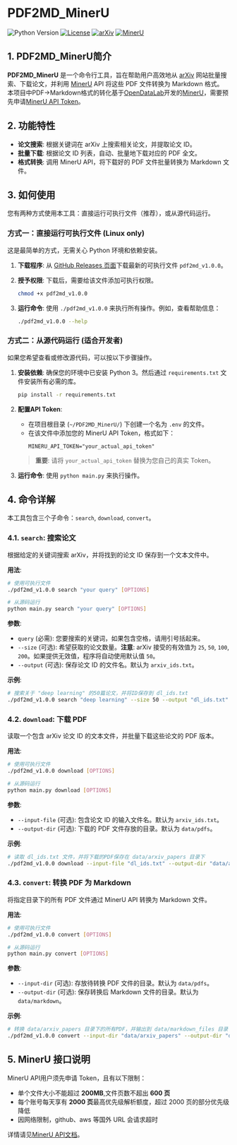 # PDF2MD_MinerU



<p align="left">
  <img src="https://img.shields.io/badge/Python-3.8%2B-blue?logo=python&logoColor=white" alt="Python Version">
  <a href="https://github.com/wangzhuoya/PDF2MD_MinerU/blob/main/LICENSE"><img src="https://img.shields.io/github/license/wangzhuoya/PDF2MD_MinerU" alt="License"></a>
  <a href="https://arxiv.org/"><img src="https://img.shields.io/badge/Data%20Source-arXiv-B31B1B" alt="arXiv"></a>
  <a href="https://mineru.net/"><img src="https://img.shields.io/badge/API%20Provider-MinerU-orange" alt="MinerU"></a>
</p>

## 1. PDF2MD_MinerU简介
**PDF2MD_MinerU** 是一个命令行工具，旨在帮助用户高效地从 [arXiv](https://arxiv.org/) 网站批量搜索、下载论文，并利用 [MinerU](https://mineru.net/) API 将这些 PDF 文件转换为 Markdown 格式。
本项目中PDF→Markdown格式的转化基于[OpenDataLab](https://github.com/opendatalab)开发的[MinerU](https://github.com/opendatalab/MinerU/tree/master)，需要预先申请[MinerU API Token](https://mineru.net/apiManage/token)。

## 2. 功能特性

- **论文搜索**: 根据关键词在 arXiv 上搜索相关论文，并提取论文 ID。
- **批量下载**: 根据论文 ID 列表，自动、批量地下载对应的 PDF 全文。
- **格式转换**: 调用 MinerU API，将下载好的 PDF 文件批量转换为 Markdown 文件。


## 3. 如何使用

您有两种方式使用本工具：直接运行可执行文件（推荐），或从源代码运行。
### 方式一：直接运行可执行文件 (Linux only)

这是最简单的方式，无需关心 Python 环境和依赖安装。

1.  **下载程序**: 从 [GitHub Releases 页面](https://github.com/wangzhuoya/PDF2MD_MinerU/releases/download/v1.0.0/pdf2md_v1.0.0)下载最新的可执行文件 `pdf2md_v1.0.0`。

2.  **授予权限**: 下载后，需要给该文件添加可执行权限。
    ```bash
    chmod +x pdf2md_v1.0.0
    ```

3.  **运行命令**: 使用 `./pdf2md_v1.0.0` 来执行所有操作。例如，查看帮助信息：
    ```bash
    ./pdf2md_v1.0.0 --help
    ```
### 方式二：从源代码运行 (适合开发者)

如果您希望查看或修改源代码，可以按以下步骤操作。

1.  **安装依赖**: 确保您的环境中已安装 Python 3。然后通过 `requirements.txt` 文件安装所有必需的库。
    ```bash
    pip install -r requirements.txt
    ```

2.  **配置API Token**:
    - 在项目根目录 (`~/PDF2MD_MinerU/`) 下创建一个名为 `.env` 的文件。
    - 在该文件中添加您的 MinerU API Token，格式如下：
      ```
      MINERU_API_TOKEN="your_actual_api_token"
      ```
    > **重要**: 请将 `your_actual_api_token` 替换为您自己的真实 Token。

3.  **运行命令**: 使用 `python main.py` 来执行操作。
## 4. 命令详解

本工具包含三个子命令：`search`, `download`, `convert`。

### 4.1. `search`: 搜索论文

根据给定的关键词搜索 arXiv，并将找到的论文 ID 保存到一个文本文件中。

**用法**:
```bash
# 使用可执行文件
./pdf2md_v1.0.0 search "your query" [OPTIONS]

# 从源码运行
python main.py search "your query" [OPTIONS]
```

**参数**:
- `query` (必需): 您要搜索的关键词，如果包含空格，请用引号括起来。
- `--size` (可选): 希望获取的论文数量。**注意**: arXiv 接受的有效值为 `25`, `50`, `100`, `200`。如果提供无效值，程序将自动使用默认值 `50`。
- `--output` (可选): 保存论文 ID 的文件名。默认为 `arxiv_ids.txt`。

**示例**:
```bash
# 搜索关于 "deep learning" 的50篇论文，并将ID保存到 dl_ids.txt
./pdf2md_v1.0.0 search "deep learning" --size 50 --output "dl_ids.txt"
```
### 4.2. `download`: 下载 PDF

读取一个包含 arXiv 论文 ID 的文本文件，并批量下载这些论文的 PDF 版本。

**用法**:
```bash
# 使用可执行文件
./pdf2md_v1.0.0 download [OPTIONS]

# 从源码运行
python main.py download [OPTIONS]
```

**参数**:
- `--input-file` (可选): 包含论文 ID 的输入文件名。默认为 `arxiv_ids.txt`。
- `--output-dir` (可选): 下载的 PDF 文件存放的目录。默认为 `data/pdfs`。

**示例**:
```bash
# 读取 dl_ids.txt 文件，并将下载的PDF保存在 data/arxiv_papers 目录下
./pdf2md_v1.0.0 download --input-file "dl_ids.txt" --output-dir "data/arxiv_papers"
```
### 4.3. `convert`: 转换 PDF 为 Markdown

将指定目录下的所有 PDF 文件通过 MinerU API 转换为 Markdown 文件。

**用法**:
```bash
# 使用可执行文件
./pdf2md_v1.0.0 convert [OPTIONS]

# 从源码运行
python main.py convert [OPTIONS]
```

**参数**:
- `--input-dir` (可选): 存放待转换 PDF 文件的目录。默认为 `data/pdfs`。
- `--output-dir` (可选): 保存转换后 Markdown 文件的目录。默认为 `data/markdown`。

**示例**:
```bash
# 转换 data/arxiv_papers 目录下的所有PDF，并输出到 data/markdown_files 目录
./pdf2md_v1.0.0 convert --input-dir "data/arxiv_papers" --output-dir "data/markdown_files"
```

## 5. MinerU 接口说明​

MinerU API用户须先申请 Token，且有以下限制：
- 单个文件大小不能超过 **200MB**,文件页数不超出 **600 页**
- 每个账号每天享有 **2000 页**最高优先级解析额度，超过 2000 页的部分优先级降低
- 因网络限制，github、aws 等国外 URL 会请求超时
  
详情请见[MinerU API文档](https://mineru.net/apiManage/docs)。
